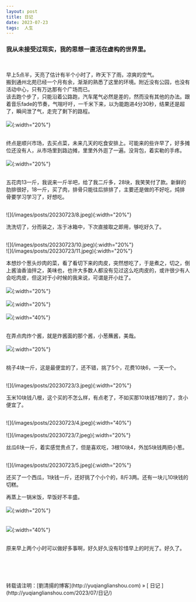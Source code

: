 ```yaml
---
layout: post  
title: 日记
date: 2023-07-23  
tags:  人生
---
```

### 我从未接受过现实，我的思想一直活在虚构的世界里。
<br/> 

早上5点半，天亮了估计有半个小时了，昨天下了雨，凉爽的空气。  
搬到通州北苑已经一个月有余，渐渐的熟悉了这里的环境。附近没有公园，也没有活动中心，只有万达那有个广场而已。  
该去跑个步了，只能沿着公路跑，汽车尾气必然是差的，然而没有其他的办法。跟着音乐fade的节奏，气喘吁吁，一千米下来，以为能跑进4分30秒，结果还是超了，瞬间泄了气，走完了剩下的路程。  
<br/>
![](/images/posts/20230723/1.jpeg){:width="20%"}  
<br/>

终点是顺兴市场，去买点菜，未来几天的吃食安排上。可能来的些许早了，好多摊位还没有人，从市场里到路边摊，里里外外逛了一遍。没背包，着实勒的手疼。    
<br/>
![](/images/posts/20230723/2.jpeg){:width="20%"}  
<br/>

五花肉13一斤，我说来一斤半吧，给了我二斤多，28块，我笑笑付了款。新鲜的肋排很好，18一斤，买了肉，排骨只能往后排排了，主要还是做的不好吃，炖排骨要学习学习了，好想吃。  

<br/>
![](/images/posts/20230723/8.jpeg){:width="20%"}  
<br/>

洗洗切了，分而装之，冻于冰箱中，下次直接取之即用，够吃好久了。  

<br/>
![](/images/posts/20230723/10.jpeg){:width="20%"}  
<br/>
![](/images/posts/20230723/11.jpeg){:width="20%"}  
<br/>

本想炒个葱头炒肉的菜，看了看切下来的肉皮，突然想吃了，于是煮之，切之，倒上酱油香油拌之，美味也，也许大多数人都没有见过这么吃肉皮的，或许很少有人会吃肉皮，但这对于小时候的我来说，可谓是开小灶了。  
<br/>
![](/images/posts/20230723/9.jpeg){:width="20%"}  
<br/>
![](/images/posts/20230723/12.jpeg){:width="20%"}  
<br/>
![](/images/posts/20230723/14.jpeg){:width="40%"}  
<br/>

在弄点肉炸个酱，就是炸酱面的那个酱，小葱蘸酱，美哉。  
<br/>
![](/images/posts/20230723/13.jpeg){:width="20%"}  
<br/>

桃子4块一斤，这是最便宜的了，还不错，挑了5个，花费10块6，一天一个。  

<br/>
![](/images/posts/20230723/3.jpeg){:width="20%"}  
<br/>

玉米10块钱八根，这个买的不怎么样，有点老了，不如买那10块钱7根的了，贪小便宜了。   

<br/>
![](/images/posts/20230723/4.jpeg){:width="40%"}  
<br/>
<br/>
![](/images/posts/20230723/7.jpeg){:width="20%"}  
<br/>

丝瓜6块一斤，着实感觉贵点了，但是喜欢吃，3根10块4，外加5块钱两把小葱。  

<br/>
![](/images/posts/20230723/5.jpeg){:width="20%"}  
<br/>

还买了一个西瓜，1块钱一斤，还好挑了个小个的，8斤3两。还有一块儿10块钱的切糕。 

再蒸上一锅米饭，早饭好不丰盛。  
<br/>
![](/images/posts/20230723/15.jpeg){:width="20%"}  
<br/>
<br/>
![](/images/posts/20230723/16.jpeg){:width="40%"}  
<br/>

原来早上两个小时可以做好多事啊，好久好久没有珍惜早上的时光了。好久了。  

<br/> 
<br/> 
<br/> 
<br/> 
转载请注明：[劉清揚的博客](http://yuqianglianshou.com) » [ 日记 ](http://yuqianglianshou.com/2023/07/日记/)  
<br/>
